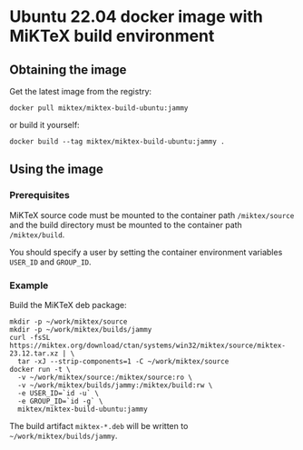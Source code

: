 # Ubuntu 22.04 docker image with MiKTeX build environment

## Obtaining the image

Get the latest image from the registry:

    docker pull miktex/miktex-build-ubuntu:jammy

or build it yourself:

    docker build --tag miktex/miktex-build-ubuntu:jammy .

## Using the image

### Prerequisites

MiKTeX source code must be mounted to the container path `/miktex/source` and
the build directory must be mounted to the container path `/miktex/build`.

You should specify a user by setting the container environment variables
`USER_ID` and `GROUP_ID`.

### Example

Build the MiKTeX deb package:

    mkdir -p ~/work/miktex/source
    mkdir -p ~/work/miktex/builds/jammy
    curl -fsSL https://miktex.org/download/ctan/systems/win32/miktex/source/miktex-23.12.tar.xz | \
      tar -xJ --strip-components=1 -C ~/work/miktex/source
    docker run -t \
      -v ~/work/miktex/source:/miktex/source:ro \
      -v ~/work/miktex/builds/jammy:/miktex/build:rw \
      -e USER_ID=`id -u` \
      -e GROUP_ID=`id -g` \
      miktex/miktex-build-ubuntu:jammy

The build artifact `miktex-*.deb` will be written to
`~/work/miktex/builds/jammy`.
